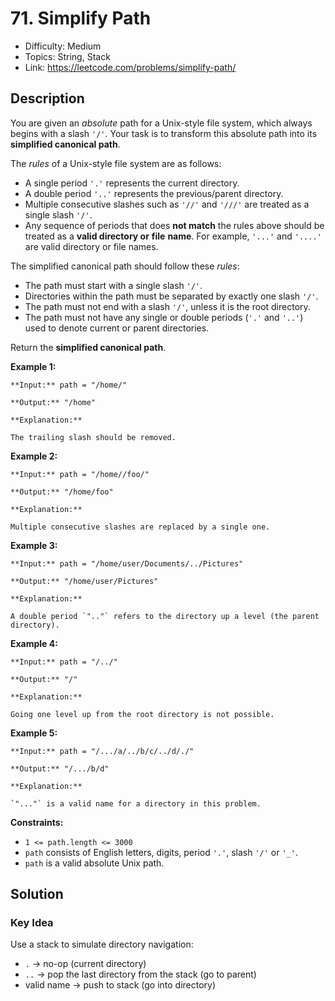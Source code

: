# 71. Simplify Path

- Difficulty: Medium
- Topics: String, Stack
- Link: https://leetcode.com/problems/simplify-path/

## Description

You are given an *absolute* path for a Unix-style file system, which always begins with a slash `'/'`. Your task is to transform this absolute path into its **simplified canonical path**.

The *rules* of a Unix-style file system are as follows:

- A single period `'.'` represents the current directory.
- A double period `'..'` represents the previous/parent directory.
- Multiple consecutive slashes such as `'//'` and `'///'` are treated as a single slash `'/'`.
- Any sequence of periods that does **not match** the rules above should be treated as a **valid directory or** **file** **name**. For example, `'...'` and `'....'` are valid directory or file names.

The simplified canonical path should follow these *rules*:

- The path must start with a single slash `'/'`.
- Directories within the path must be separated by exactly one slash `'/'`.
- The path must not end with a slash `'/'`, unless it is the root directory.
- The path must not have any single or double periods (`'.'` and `'..'`) used to denote current or parent directories.

Return the **simplified canonical path**.

**Example 1:**

```
**Input:** path = "/home/"

**Output:** "/home"

**Explanation:**

The trailing slash should be removed.
```

**Example 2:**

```
**Input:** path = "/home//foo/"

**Output:** "/home/foo"

**Explanation:**

Multiple consecutive slashes are replaced by a single one.
```

**Example 3:**

```
**Input:** path = "/home/user/Documents/../Pictures"

**Output:** "/home/user/Pictures"

**Explanation:**

A double period `".."` refers to the directory up a level (the parent directory).
```

**Example 4:**

```
**Input:** path = "/../"

**Output:** "/"

**Explanation:**

Going one level up from the root directory is not possible.
```

**Example 5:**

```
**Input:** path = "/.../a/../b/c/../d/./"

**Output:** "/.../b/d"

**Explanation:**

`"..."` is a valid name for a directory in this problem.
```

**Constraints:**

- `1 <= path.length <= 3000`
- `path` consists of English letters, digits, period `'.'`, slash `'/'` or `'_'`.
- `path` is a valid absolute Unix path.

## Solution

### Key Idea

Use a stack to simulate directory navigation:

- `.` -> no-op (current directory)
- `..` -> pop the last directory from the stack (go to parent)
- valid name -> push to stack (go into directory)
